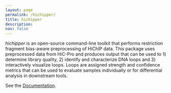 ```yaml
---
layout: page
permalink: /hichipper/
title: hichipper
description: 
nav: false
---
```


*hichipper* is an open-source command-line toolkit that performs restriction fragment bias-aware preprocessing of HiChIP data. This package uses preprocessed data from HiC-Pro and produces output that can be used to 1) determine library quality, 2) identify and characterize DNA loops and 3) interactively visualize loops. Loops are assigned strength and confidence metrics that can be used to evaluate samples individually or for differential analysis in downstream tools.

See the [Documentation](https://hichipper.readthedocs.io/en/latest).